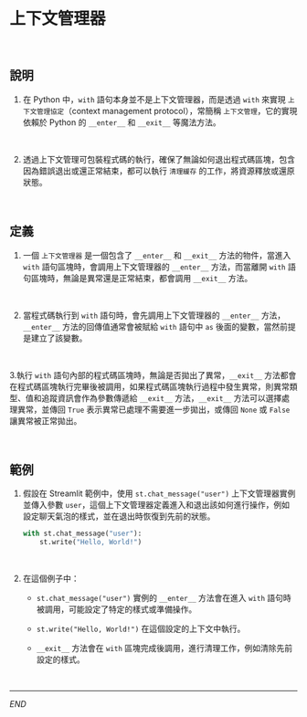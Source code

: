 # 上下文管理器

<br>

## 說明

1. 在 Python 中，`with` 語句本身並不是上下文管理器，而是透過 `with` 來實現 `上下文管理協定`（context management protocol），常簡稱 `上下文管理`，它的實現依賴於 Python 的 `__enter__` 和 `__exit__` 等魔法方法。

<br>

2. 透過上下文管理可包裝程式碼的執行，確保了無論如何退出程式碼區塊，包含因為錯誤退出或還正常結束，都可以執行 `清理緩存` 的工作，將資源釋放或還原狀態。

<br>

## 定義

1. 一個 `上下文管理器` 是一個包含了 `__enter__` 和 `__exit__` 方法的物件，當進入 `with` 語句區塊時，會調用上下文管理器的 `__enter__` 方法，而當離開 `with` 語句區塊時，無論是異常還是正常結束，都會調用 `__exit__` 方法。

<br>

2. 當程式碼執行到 `with` 語句時，會先調用上下文管理器的 `__enter__` 方法，`__enter__` 方法的回傳值通常會被賦給 `with` 語句中 `as` 後面的變數，當然前提是建立了該變數。

<br>

3.執行 `with` 語句內部的程式碼區塊時，無論是否拋出了異常，`__exit__` 方法都會在程式碼區塊執行完畢後被調用，如果程式碼區塊執行過程中發生異常，則異常類型、值和追蹤資訊會作為參數傳遞給 `__exit__` 方法，`__exit__` 方法可以選擇處理異常，並傳回 `True` 表示異常已處理不需要進一步拋出，或傳回 `None` 或 `False` 讓異常被正常拋出。

<br>

## 範例

1. 假設在 Streamlit 範例中，使用 `st.chat_message("user")` 上下文管理器實例並傳入參數 `user`，這個上下文管理器定義進入和退出該如何進行操作，例如設定聊天氣泡的樣式，並在退出時恢復到先前的狀態。

    ```python
    with st.chat_message("user"):
        st.write("Hello, World!")
    ```

<br>

2. 在這個例子中：

   - `st.chat_message("user")` 實例的 `__enter__` 方法會在進入 `with` 語句時被調用，可能設定了特定的樣式或準備操作。

   - `st.write("Hello, World!")` 在這個設定的上下文中執行。

   - `__exit__` 方法會在 `with` 區塊完成後調用，進行清理工作，例如清除先前設定的樣式。

<br>

___

_END_